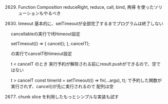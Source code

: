 2629. Function Composition
reduceRight, reduce, call, bind, 再帰
を使ったソリューションもやるべき

2715. timeout
基本的に、setTimeoutが全部完了するまでプログラムは終了しない

cancellableの実行でt秒timeout設定

setTimeout(() => {
  cancel();
}, cancelT);

の実行でcancelT秒timeout設定

t < cancelT のとき
実行予約が解除される前にresult.pushができるので、空ではない

t > cancelT
const timerId = setTimeout(() => fn(...args), t);
で予約した関数が実行されず、cancel()が先に実行されるので
配列は空

2677. chunk
slice を利用したもっとシンプルな実装も試す
